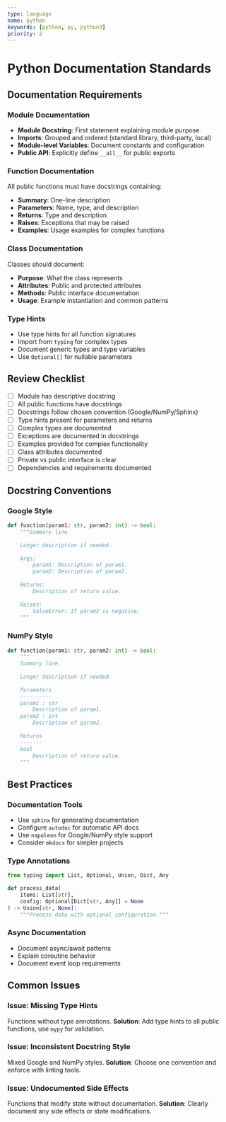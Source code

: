 ```yaml
---
type: language
name: python
keywords: [python, py, python3]
priority: 2
---
```


# Python Documentation Standards

## Documentation Requirements

### Module Documentation
- **Module Docstring**: First statement explaining module purpose
- **Imports**: Grouped and ordered (standard library, third-party, local)
- **Module-level Variables**: Document constants and configuration
- **Public API**: Explicitly define `__all__` for public exports

### Function Documentation
All public functions must have docstrings containing:
- **Summary**: One-line description
- **Parameters**: Name, type, and description
- **Returns**: Type and description
- **Raises**: Exceptions that may be raised
- **Examples**: Usage examples for complex functions

### Class Documentation
Classes should document:
- **Purpose**: What the class represents
- **Attributes**: Public and protected attributes
- **Methods**: Public interface documentation
- **Usage**: Example instantiation and common patterns

### Type Hints
- Use type hints for all function signatures
- Import from `typing` for complex types
- Document generic types and type variables
- Use `Optional[]` for nullable parameters

## Review Checklist

- [ ] Module has descriptive docstring
- [ ] All public functions have docstrings
- [ ] Docstrings follow chosen convention (Google/NumPy/Sphinx)
- [ ] Type hints present for parameters and returns
- [ ] Complex types are documented
- [ ] Exceptions are documented in docstrings
- [ ] Examples provided for complex functionality
- [ ] Class attributes documented
- [ ] Private vs public interface is clear
- [ ] Dependencies and requirements documented

## Docstring Conventions

### Google Style
```python
def function(param1: str, param2: int) -> bool:
    """Summary line.
    
    Longer description if needed.
    
    Args:
        param1: Description of param1.
        param2: Description of param2.
    
    Returns:
        Description of return value.
    
    Raises:
        ValueError: If param2 is negative.
    """
```

### NumPy Style
```python
def function(param1: str, param2: int) -> bool:
    """
    Summary line.
    
    Longer description if needed.
    
    Parameters
    ----------
    param1 : str
        Description of param1.
    param2 : int
        Description of param2.
    
    Returns
    -------
    bool
        Description of return value.
    """
```

## Best Practices

### Documentation Tools
- Use `sphinx` for generating documentation
- Configure `autodoc` for automatic API docs
- Use `napoleon` for Google/NumPy style support
- Consider `mkdocs` for simpler projects

### Type Annotations
```python
from typing import List, Optional, Union, Dict, Any

def process_data(
    items: List[str],
    config: Optional[Dict[str, Any]] = None
) -> Union[str, None]:
    """Process data with optional configuration."""
```

### Async Documentation
- Document async/await patterns
- Explain coroutine behavior
- Document event loop requirements

## Common Issues

### Issue: Missing Type Hints
Functions without type annotations.
**Solution**: Add type hints to all public functions, use `mypy` for validation.

### Issue: Inconsistent Docstring Style
Mixed Google and NumPy styles.
**Solution**: Choose one convention and enforce with linting tools.

### Issue: Undocumented Side Effects
Functions that modify state without documentation.
**Solution**: Clearly document any side effects or state modifications.